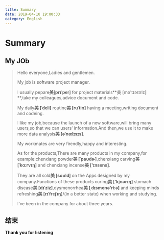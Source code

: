 ```yaml
---
title: Summary
date: 2019-04-10 19:00:33
category: English
---
```


# Summary

## My JOb


> Hello everyone,Ladies and gentlemen.
> 
> My job is software project manager.
> 
> I usually pepare**美[prɪˈper]** for project materials**美 [mə'tɪərɪrlz] **,take my colleagues,advice document and code.
> 
> My daily**美 [ˈdeli]** routine**美 [ruˈtin]** having  a meeting,writing document and codeing.
> 
> I like my job,because the launch of a new software,will bring many users,so that we can users' information.And then,we use it to make more data analysis**美 [əˈnælɪsɪs]**.
> 
> My workmates are very firendly,happy and interesting.
> 
> As for the products,There are many products in my company,for example:chenxiang powder**美 [ˈpaʊdɚ]**,chenxiang carving**美 [ˈkɑ:rvɪŋ]** and chenxiang incense**美 ['ɪnsens]**.
> 
> They are all sold**美 [soʊld]** on the Apps designed by my company.Functions of these products curing**美 ['kjʊərɪŋ]** stomach disease**美 [dɪˈziz]**,dysmenorrhea**美 [ˌdɪsmenə'ri:ə]** and keeping minds refreshing**美 [rɪˈfrɛʃɪŋ]**/(in a better state) when working and studying.
> 
> I've been in the company for about three years.


## 结束

**Thank you for listening**